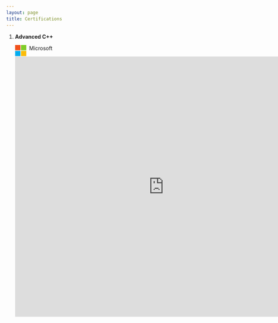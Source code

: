 ```yaml
---
layout: page
title: Certifications
---
```




1.	**Advanced C++**<br/>

	<img align="left" width="30" height="30" src="/assets/icons/microsoft.png"> &nbsp; Microsoft
	
	<!---<embed align="centre" src="/assets/documents/microsoft-cpp.pdf" width="800" height="700" />--->
	<embed align="centre" src="https://courses.edx.org/certificates/5bc13c9ca74f41f0b868bd8c8100c2f8" width="800" height="700" />